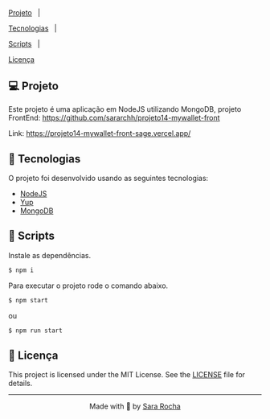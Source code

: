 <h2  align="center">


</h2>


<p  align="center">

<a  href="#-projeto">Projeto</a>&nbsp;&nbsp;&nbsp;|&nbsp;&nbsp;&nbsp;

<a  href="#-tecnologias">Tecnologias</a>&nbsp;&nbsp;&nbsp;|&nbsp;&nbsp;&nbsp;

<a  href="#-scripts">Scripts</a>&nbsp;&nbsp;&nbsp;|&nbsp;&nbsp;&nbsp;

<a  href="#-licença">Licença</a>

</p>

  
## 💻 Projeto


Este projeto é uma aplicação em NodeJS utilizando MongoDB, projeto FrontEnd: https://github.com/sararchh/projeto14-mywallet-front

Link: https://projeto14-mywallet-front-sage.vercel.app/


## 🧪 Tecnologias


O projeto foi desenvolvido usando as seguintes tecnologias:
  

- [NodeJS](https://nodejs.org/en/docs/)
- [Yup](https://www.npmjs.com/package/yup)
- [MongoDB](https://www.mongodb.com/)


## 📝 Scripts

Instale as dependências.

  
```bash
$ npm i
```

  

Para executar o projeto rode o comando abaixo.

```bash
$ npm start
```
ou
```bash
$ npm run start
```
  
  

## 📝 Licença

  

This project is licensed under the MIT License. See the [LICENSE](LICENSE.md) file for details.

  

---
<p  align="center">Made with 💜 by <a  href="https://github.com/sararchh"  target="_blank">Sara Rocha</a></p>
